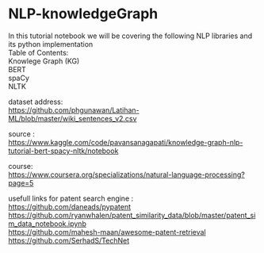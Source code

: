 # NLP-knowledgeGraph
In this tutorial notebook we will be covering the following NLP libraries and its python implementation</br>
Table of Contents:</br>
    Knowlege Graph (KG)</br>
    BERT </br>
    spaCy </br>
    NLTK </br>
    
    
    
dataset address:</br>
https://github.com/phgunawan/Latihan-ML/blob/master/wiki_sentences_v2.csv</br>

source : </br>
https://www.kaggle.com/code/pavansanagapati/knowledge-graph-nlp-tutorial-bert-spacy-nltk/notebook</br>

course:</br>
https://www.coursera.org/specializations/natural-language-processing?page=5</br>

usefull links for patent search engine :</br>
https://github.com/daneads/pypatent</br>
https://github.com/ryanwhalen/patent_similarity_data/blob/master/patent_sim_data_notebook.ipynb</br>
https://github.com/mahesh-maan/awesome-patent-retrieval</br>
https://github.com/SerhadS/TechNet</br>
